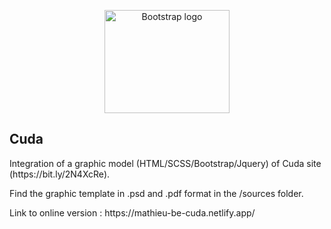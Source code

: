 <p align="center">
  <a href="https://mathieu-be-cuda.netlify.app/">
    <img src="https://mathieu-be-cuda.netlify.app/img/cuda-black.svg" alt="Bootstrap logo" width="200" height="165">
  </a>
</p>

## Cuda
<p>Integration of a graphic model (HTML/SCSS/Bootstrap/Jquery) of Cuda site (https://bit.ly/2N4XcRe).</p>
<p>Find the graphic template in .psd and .pdf format in the /sources folder.</p>
<p>Link to online version : https://mathieu-be-cuda.netlify.app/</p>
